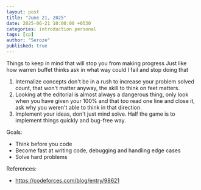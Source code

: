 ```yaml
---
layout: post
title: "June 21, 2025"
date: 2025-06-21 10:00:00 +0530
categories: introduction personal
tags: [cp]
author: "Seroze"
published: true
---
```



Things to keep in mind that will stop you from making progress
Just like how warren buffet thinks ask in what way could I fail and stop doing that

1. Internalize concepts don't be in a rush to increase your problem solved count, that won't matter anyway, the skill to think on feet matters.
2. Looking at the editorial is almost always a dangerous thing, only look when you have given your 100% and that too read one line and close it, ask why you weren't able to think in that direction.
3. Implement your ideas, don't just mind solve. Half the game is to implement things quickly and bug-free way.

Goals:
- Think before you code
- Become fast at writing code, debugging and handling edge cases
- Solve hard problems

References:
- https://codeforces.com/blog/entry/98621

